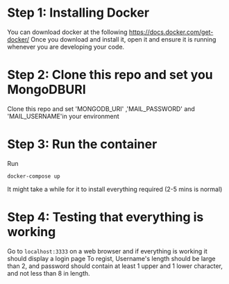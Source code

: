 

# Step 1: Installing Docker

You can download docker at the following https://docs.docker.com/get-docker/
Once you download and install it, open it and ensure it is running whenever you are developing your code.

# Step 2: Clone this repo and set you MongoDBURI

Clone this repo and set 'MONGODB_URI' ,'MAIL_PASSWORD' and 'MAIL_USERNAME'in your environment 

# Step 3: Run the container

Run

```docker-compose up```

It might take a while for it to install everything required (2-5 mins is normal)

# Step 4: Testing that everything is working

Go to `localhost:3333` on a web browser and if everything is working it should display a login page
To regist, Username's length should be large than 2, and password should contain at least 1 upper and 1 lower character, and not less than 8 in length. 

